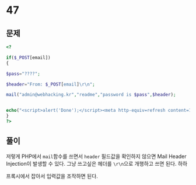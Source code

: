 # 47

## 문제 

```php
<?

if($_POST[email])
{

$pass="????";

$header="From: $_POST[email]\r\n";

mail("admin@webhacking.kr","readme","password is $pass",$header);


echo("<script>alert('Done');</script><meta http-equiv=refresh content=1>");
}
?>
```

## 풀이

저렇게 PHP에서 `mail`함수를 쓰면서 `header` 필드값을 확인하지 않으면 Mail Header Injection이 발생할 수 있다. 그냥 쓰고싶은 헤더를 `\r\n`으로 개행하고 쓰면 된다. 하하

프록시에서 잡아서 입력값을 조작하면 된다.